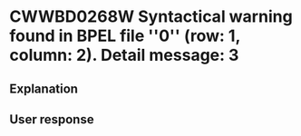 # CWWBD0268W Syntactical warning found in BPEL file ''0'' (row: 1, column: 2). Detail message: 3

## Explanation

## User response